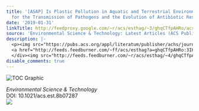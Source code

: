 ```yaml
---
title: '[ASAP] Is Plastic Pollution in Aquatic and Terrestrial Environments a Driver
  for the Transmission of Pathogens and the Evolution of Antibiotic Resistance?'
date: '2019-01-31'
linkTitle: http://feedproxy.google.com/~r/acs/esthag/~3/ghqCTfpAHRo/acs.est.8b07287
source: 'Environmental Science & Technology: Latest Articles (ACS Publications)'
description: |-
  <p><img src="https://pubs.acs.org/appl/literatum/publisher/achs/journals/content/esthag/0/esthag.ahead-of-print/acs.est.8b07287/20190131/images/medium/es-2018-07287c_0004.gif" alt="TOC Graphic"/></p><div><cite>Environmental Science & Technology</cite></div><div>DOI: 10.1021/acs.est.8b07287</div><div class="feedflare">
  <a href="http://feeds.feedburner.com/~ff/acs/esthag?a=ghqCTfpAHRo:3IKZDctpi-Y:yIl2AUoC8zA"><img src="http://feeds.feedburner.com/~ff/acs/esthag?d=yIl2AUoC8zA" border="0"></img></a>
  </div><img src="http://feeds.feedburner.com/~r/acs/esthag/~4/ghqCTfpAHRo" height="1" width="1" ...
disable_comments: true
---
```

<p><img src="https://pubs.acs.org/appl/literatum/publisher/achs/journals/content/esthag/0/esthag.ahead-of-print/acs.est.8b07287/20190131/images/medium/es-2018-07287c_0004.gif" alt="TOC Graphic"/></p><div><cite>Environmental Science & Technology</cite></div><div>DOI: 10.1021/acs.est.8b07287</div><div class="feedflare">
<a href="http://feeds.feedburner.com/~ff/acs/esthag?a=ghqCTfpAHRo:3IKZDctpi-Y:yIl2AUoC8zA"><img src="http://feeds.feedburner.com/~ff/acs/esthag?d=yIl2AUoC8zA" border="0"></img></a>
</div><img src="http://feeds.feedburner.com/~r/acs/esthag/~4/ghqCTfpAHRo" height="1" width="1" ...
